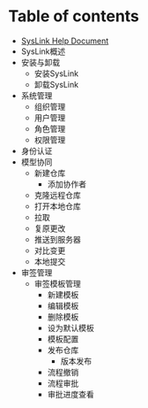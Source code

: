 # Table of contents

* [SysLink Help Document](README.md)
* SysLink概述
* 安装与卸载
  * 安装SysLink
  * 卸载SysLink
* 系统管理
  * 组织管理
  * 用户管理
  * 角色管理
  * 权限管理
* 身份认证
* 模型协同
  * 新建仓库
    * 添加协作者
  * 克隆远程仓库
  * 打开本地仓库
  * 拉取
  * 复原更改
  * 推送到服务器
  * 对比变更
  * 本地提交
* 审签管理
  * 审签模板管理
    * 新建模板
    * 编辑模板
    * 删除模板
    * 设为默认模板
    * 模板配置
    * 发布仓库
      * 版本发布
    * 流程撤销
    * 流程审批
    * 审批进度查看

